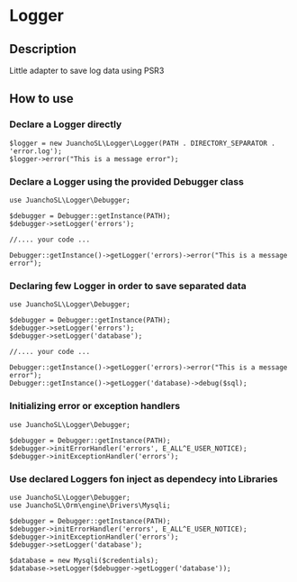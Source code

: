 # Logger

## Description

Little adapter to save log data using PSR3

## How to use

### Declare a Logger directly
```
$logger = new JuanchoSL\Logger\Logger(PATH . DIRECTORY_SEPARATOR . 'error.log');
$logger->error("This is a message error");
```

### Declare a Logger using the provided Debugger class
```
use JuanchoSL\Logger\Debugger;

$debugger = Debugger::getInstance(PATH);
$debugger->setLogger('errors');

//.... your code ...

Debugger::getInstance()->getLogger('errors)->error("This is a message error");
```

### Declaring few Logger in order to save separated data
```
use JuanchoSL\Logger\Debugger;

$debugger = Debugger::getInstance(PATH);
$debugger->setLogger('errors');
$debugger->setLogger('database');

//.... your code ...

Debugger::getInstance()->getLogger('errors)->error("This is a message error");
Debugger::getInstance()->getLogger('database)->debug($sql);
```

### Initializing error or exception handlers
```
use JuanchoSL\Logger\Debugger;

$debugger = Debugger::getInstance(PATH);
$debugger->initErrorHandler('errors', E_ALL^E_USER_NOTICE);
$debugger->initExceptionHandler('errors');
```

### Use declared Loggers fon inject as dependecy into Libraries
```
use JuanchoSL\Logger\Debugger;
use JuanchoSL\Orm\engine\Drivers\Mysqli;

$debugger = Debugger::getInstance(PATH);
$debugger->initErrorHandler('errors', E_ALL^E_USER_NOTICE);
$debugger->initExceptionHandler('errors');
$debugger->setLogger('database');

$database = new Mysqli($credentials);
$database->setLogger($debugger->getLogger('database'));
```
